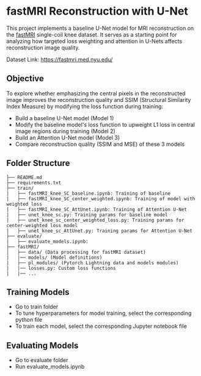 # fastMRI Reconstruction with U-Net

This project implements a baseline U-Net model for MRI reconstruction on the [fastMRI](https://github.com/facebookresearch/fastMRI) single-coil knee dataset. It serves as a starting point for analyzing how targeted loss weighting and attention in U-Nets affects reconstruction image quality. 

Dataset Link: https://fastmri.med.nyu.edu/

## Objective

To explore whether emphasizing the central pixels in the reconstructed image improves the reconstruction quality and SSIM (Structural Similarity Index Measure) by modifying the loss function during training: 
- Build a baseline U-Net model (Model 1)
- Modify the baseline model's loss function to upweight L1 loss in central image regions during training (Model 2)
- Build an Attention U-Net model (Model 3)
- Compare reconstruction quality (SSIM and MSE) of these 3 models

## Folder Structure
```
├── README.md
├── requirements.txt
├── train/
|   ├── fastMRI_knee_SC_baseline.ipynb: Training of baseline
|   ├── fastMRI_knee_SC_center_weighted.ipynb: Training of model with weighted loss
|   ├── fastMRI_knee_SC_AttUnet.ipynb: Training of Attention U-Net
|   ├── unet_knee_sc.py: Training params for baseline model
|   ├── unet_knee_sc_center_weighted_loss.py: Training params for center-weighted loss model
|   ├── unet_knee_sc_AttUnet.py: Training params for Attention U-Net
├── evaluate/
|   ├── evaluate_models.ipynb: 
├── fastMRI/
│   ├── data/ (Data processing for fastMRI dataset)
|   |── models/ (Model definitions)
|   ├── pl_modules/ (Pytorch Lightning data and models modules)
|   |── losses.py: Custom loss functions
|   |── ... 
```

## Training Models
- Go to train folder
- To tune hyperparameters for model training, select the corresponding python file
- To train each model, select the corresponding Jupyter notebook file

## Evaluating Models
- Go to evaluate folder
- Run evaluate_models.ipynb
